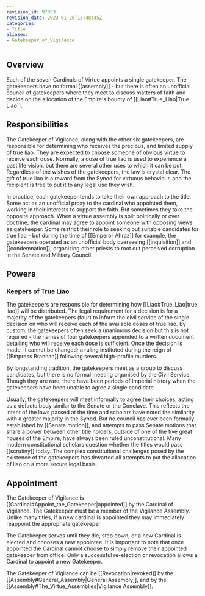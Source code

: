 ```yaml
---
revision_id: 97053
revision_date: 2023-01-26T15:48:45Z
categories:
- Title
aliases:
- Gatekeeper_of_Vigilance
---
```


## Overview
Each of the seven Cardinals of Virtue appoints a single gatekeeper. The gatekeepers have no formal [[assembly]] - but there is often an unofficial council of gatekeepers where they meet to discuss matters of faith and decide on the allocation of the Empire's bounty of [[Liao#True_Liao|True Liao]].

## Responsibilities
The Gatekeeper of Vigilance, along with the other six gatekeepers, are responsible for determining who receives the precious, and limited supply of true liao. They are expected to choose someone of obvious virtue to receive each dose. Normally, a dose of true liao is used to experience a past life vision, but there are several other uses to which it can be put. Regardless of the wishes of the gatekeepers, the law is crystal clear. The gift of true liao is a reward from the Synod for virtuous behaviour, and the recipient is free to put it to any legal use they wish.

In practice, each gatekeeper tends to take their own approach to the title. Some act as an unofficial proxy to the cardinal who appointed them, working in their interests to support the faith. But sometimes they take the opposite approach. When a virtue assembly is split politically or over doctrine, the cardinal may agree to appoint someone with opposing views as gatekeeper. Some restrict their role to seeking out suitable candidates for true liao - but during the time of [[Emperor Ahraz]] for example, the gatekeepers operated as an unofficial body overseeing [[inquisition]] and [[condemnation]], organizing other priests to root out perceived corruption in the Senate and Military Council.

## Powers
### Keepers of True Liao
The gatekeepers are responsible for determining how [[Liao#True_Liao|true liao]] will be distributed. The legal requirement for a decision is for a majority of the gatekeepers (four) to inform the civil service of the single decision on who will receive each of the available doses of true liao. By custom, the gatekeepers often seek a unanimous decision but this is not required -  the names of four gatekeepers appended to a written document detailing who will receive each dose is sufficient. Once the decision is made, it cannot be changed; a ruling instituted during the reign of [[Empress Brannan]] following several high-profile murders.

By longstanding tradition, the gatekeepers meet as a group to discuss candidates, but there is no formal meeting organised by the Civil Service. Though they are rare, there have been periods of Imperial history when the gatekeepers have been unable to agree a single candidate.  

Usually, the gatekeepers will meet informally to agree their choices, acting as a defacto body similar to the Senate or the Conclave. This reflects the intent of the laws passed at the time and scholars have noted the similarity with a greater majority in the Synod. But no council has ever been formally established by [[Senate motion]], and attempts to pass Senate motions that share a power between other title holders, outside of one of the five great houses of the Empire, have always been ruled unconstitutional. Many modern constitutional scholars question whether the titles would pass [[scrutiny]] today. The complex constitutional challenges posed by the existence of the gatekeepers has thwarted all attempts to put the allocation of liao on a more secure legal basis.
## Appointment
The Gatekeeper of Vigilance is [[Cardinal#Appoint_the_Gatekeeper|appointed]] by the Cardinal of Vigilance. The Gatekeeper must be a member of the Vigilance Assembly. Unlike many titles, if a new cardinal is appointed they may immediately reappoint the appropriate gatekeeper.

The Gatekeeper serves until they die, step down, or a new Cardinal is elected and chooses a new appointee. It is important to note that once appointed the Cardinal cannot choose to simply remove their appointed gatekeeper from office. Only a successful re-election or revocation allows a Cardinal to appoint a new Gatekeeper.

The Gatekeeper of Vigilance can be [[Revocation|revoked]] by the [[Assembly#General_Assembly|General Assembly]], and by the [[Assembly#The_Virtue_Assemblies|Vigilance Assembly]].

